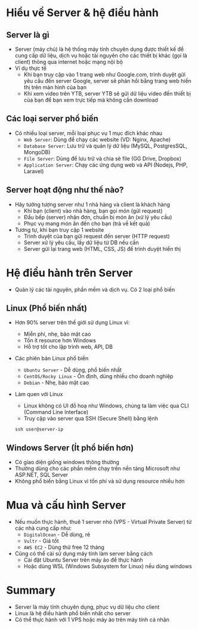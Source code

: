# Hiểu về Server & hệ điều hành
## Server là gì
- Server (máy chủ) là hệ thống máy tính chuyên dụng được thiết kế để cung cấp dữ liệu, dịch vụ hoặc tài nguyên cho các thiết bị khác (gọi là client) thông qua internet hoặc mạng nội bộ
- Ví dụ thực tế
  - Khi bạn truy cập vào 1 trang web như Google.com, trình duyệt gửi yêu cầu đến server Google, server sẽ phản hồi bằng trang web hiển thị trên màn hình của bạn
  - Khi xem video trên YTB, server YTB sẽ gửi dữ liệu video đến thiết bị của bạn để bạn xem trực tiếp mà không cần download

## Các loại server phổ biến
- Có nhiều loại server, mỗi loại phục vụ 1 mục đích khác nhau
  - `Web Server`: Dùng để chạy các website (VD: Nginx, Apache)
  - `Database Server`: Lưu trữ và quản lý dữ liệu (MySQL, PostgresSQL, MongoDB)
  - `File Server`: Dùng để lưu trữ và chia sẻ file (GG Drive, Dropbox)
  - `Application Server`: Chạy các ứng dụng web và API (Nodejs, PHP, Laravel)

## Server hoạt động như thế nào?
- Hãy tưởng tượng server như 1 nhà hàng và client là khách hàng
  - Khi bạn (client) vào nhà hàng, bạn gọi món (gửi request)
  - Đầu bếp (server) nhận đơn, chuẩn bị món ăn (xử lý yêu cầu)
  - Phục vụ mang món ăn đến cho bạn  (trả về kết quả)
- Tương tự, khi bạn truy cập 1 website
  - Trình duyệt của bạn gửi request đến server (HTTP request)
  - Server xử lý yêu cầu, lấy dữ liệu từ DB nếu cần
  - Server gửi lại trang web (HTML, CSS, JS) để trình duyệt hiển thị

# Hệ điều hành trên Server
- Quản lý các tài nguyên, phần mềm và dịch vụ. Có 2 loại phổ biến

## Linux (Phổ biến nhất)
- Hơn 90% server trên thế giới sử dụng Linux vì:
  - Miễn phí, nhẹ, bảo mật cao
  - Tốn ít resource hơn Windows
  - Hỗ trợ tốt cho lập trình web, API, DB

- Các phiên bản Linux phổ biến
  - `Ubuntu Server` - Dễ dùng, phổ biến nhất
  - `CentOS/Rocky Linux` - Ổn định, dùng nhiều cho doanh nghiệp
  - `Debian` - Nhẹ, bảo mật cao

- Làm quen với Linux
  - Linux không có UI đồ hoạ như Windows, chúng ta làm việc qua CLI (Command Line Interface)
  - Truy cập vào server qua SSH (Secure Shell) bằng lệnh
  ```
  ssh user@server-ip
  ```

## Windows Server (Ít phổ biến hơn)
- Có giao diện giống windows thông thường
- Thường dùng cho các phần mềm chạy trên nền tảng Microsoft như ASP.NET, SQL Server
- Không phổ biến bằng Linux vì tốn phí và sử dụng resource nhiều hơn

# Mua và cấu hình Server
- Nếu muốn thực hành, thuê 1 server nhỏ (VPS - Virtual Private Server) từ các nhà cung cấp như:
  - `DigitalOcean` - Dễ dùng, rẻ
  - `Vultr` - Giá tốt
  - `AWS EC2` - Dùng thử free 12 tháng
- Cũng có thể cài sử dụng máy tính làm server bằng cách
  - Cài đặt Ubuntu Server trên máy ảo để thực hành
  - Hoặc dùng WSL (Windows Subsystem for Linux) nếu dùng windows

# Summary
- Server là máy tính chuyên dụng, phục vụ dữ liệu cho client
- Linux là hệ điều hành phổ biến nhất cho server
- Có thể thực hành với 1 VPS hoặc máy ảo trên máy tính cá nhân